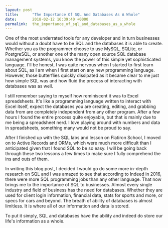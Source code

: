 ```yaml
---
layout: post
title:      "The Importance Of SQL And Databases As A Whole"
date:       2018-02-12 16:39:40 +0000
permalink:  the_importance_of_sql_and_databases_as_a_whole
---
```


One of the most underrated tools for any developer and in turn businesses would without a doubt have to be SQL and the databases it is able to create. Whether you as the programmer choose to use MySQL, SQLite, or PostgreSQL, or another one of the many open source SQL database management systems, you know the power of this simple yet sophisticated language. I'll be honest, I was quite nervous when I started to first learn about SQL, as I am when I first start on any new programming language. However, those butterflies quickly dissipated as it became clear to me just how simple SQL was and how fluid the process of interacting with databases was as well.

I still remember saying to myself how reminiscent it was to Excel spreadsheets. It's like a programming language written to interact with Excel itself, expect the databases you are creating, editing, and grabbing data from are completely independent from any other program. After a few hours I found the entire process quite enjoyable, but that is mainly due to me being a spreadsheet nerd. I love playing around with numbers and data in spreadsheets, something many would not be proud to say. 

After I finished up with the SQL labs and lesson on Flatiron School, I moved on to Active Records and ORMs, which were much more difficult than I anticipated given that I found SQL to be so easy. I will be going back through these two lessons a few times to make sure I fully comprehend the ins and outs of them. 

In writing this blog post, I decided I would go do some more in-depth research on SQL and I was amazed to see that according to Indeed in 2016, there were more SQL programming jobs than any other language. That now brings me to the importance of SQL to businesses. Almost every single industry and field of business has the need for databases. Whether they are used for client login information, financial data, stats for sports and more, or specs for cars and beyond. The breath of ability of databases is almost limitless. It is where all of our information and data is stored. 

To put it simply, SQL and databases have the ability and indeed do store our life's information as a whole.
